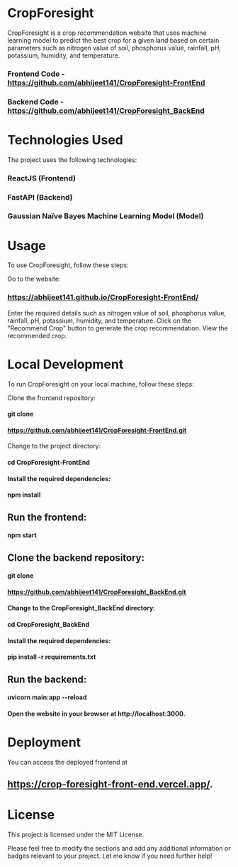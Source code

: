 # CropForesight

CropForesight is a crop recommendation website that uses machine learning model to predict the best crop for a given land based on certain parameters such as nitrogen value of soil, phosphorus value, rainfall, pH, potassium, humidity, and temperature.

### Frontend Code -  https://github.com/abhijeet141/CropForesight-FrontEnd 

### Backend Code -  https://github.com/abhijeet141/CropForesight_BackEnd

# Technologies Used
The project uses the following technologies:

### ReactJS (Frontend)

### FastAPI (Backend)

### Gaussian Naïve Bayes Machine Learning Model (Model)

# Usage
To use CropForesight, follow these steps:

Go to the website: 
### https://abhijeet141.github.io/CropForesight-FrontEnd/

Enter the required details such as nitrogen value of soil, phosphorus value, rainfall, pH, potassium, humidity, and temperature.
Click on the "Recommend Crop" button to generate the crop recommendation.
View the recommended crop.

# Local Development
To run CropForesight on your local machine, follow these steps:

Clone the frontend repository:

#### git clone
#### https://github.com/abhijeet141/CropForesight-FrontEnd.git

Change to the project directory:

#### cd CropForesight-FrontEnd

#### Install the required dependencies:

#### npm install

## Run the frontend:

#### npm start
## Clone the backend repository:

#### git clone 
#### https://github.com/abhijeet141/CropForesight_BackEnd.git
#### Change to the CropForesight_BackEnd directory:

#### cd CropForesight_BackEnd
#### Install the required dependencies:

#### pip install -r requirements.txt
## Run the backend:

#### uvicorn main:app --reload

#### Open the website in your browser at http://localhost:3000.

# Deployment

You can access the deployed frontend at 
## https://crop-foresight-front-end.vercel.app/.

# License
This project is licensed under the MIT License.

Please feel free to modify the sections and add any additional information or badges relevant to your project. Let me know if you need further help!
